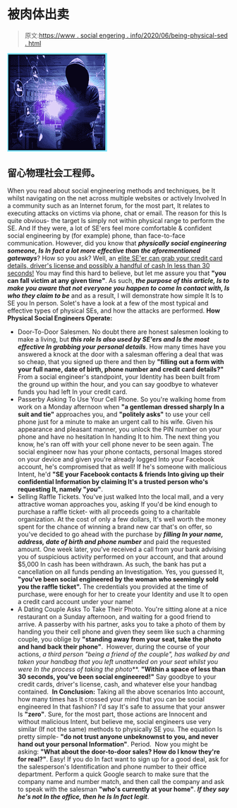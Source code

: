 # 被肉体出卖

> 原文:[https://www . social engering . info/2020/06/being-physical-sed . html](https://www.socialengineering.info/2020/06/being-physically-sed.html)

[![](img/798a3aab9863806db4f037a4a7c29fc8.png)](https://1.bp.blogspot.com/-fx8Yj2B0nq0/Xto_jQ2RiSI/AAAAAAAAKJc/-mTGDMVflpgNMYdkgblTMzxV0JJxNqe3gCLcBGAsYHQ/s1600/Physical%2BSocial%2BEngineering.%2Bwww.socialengineering.info.jpg)

## **留心物理社会工程师。**

When you read about social engineering methods and techniques, be It whilst navigating on the net across multiple websites or actively Involved In a community such as an Internet forum, for the most part, It relates to executing attacks on victims via phone, chat or email. The reason for this Is quite obvious- the target Is simply not within physical range to perform the SE. And If they were, a lot of SE'ers feel more comfortable & confident social engineering by (for example) phone, than face-to-face communication.
  However, did you know that ***physically social engineering someone, Is In fact a lot more effective than the aforementioned gateways***? How so you ask? Well, an <u>elite SE'er can grab your credit card details, driver's license and possibly a handful of cash In less than 30 seconds!</u> You may find this hard to believe, but let me assure you that **"you can fall victim at any given time"**. As such, ***the purpose of this article, Is to make you aware that not everyone you happen to come In contact with, Is who they claim to be*** and as a result, I will demonstrate how simple It Is to SE you In person. Solet's have a look at a few of the most typical and effective types of physical SEs, and how the attacks are performed.
  **How Physical Social Engineers Operate:**
  * Door-To-Door Salesmen.
  No doubt there are honest salesmen looking to make a living, but ***this role Is also used by SE'ers and Is the most effective In grabbing your personal details***. How many times have you answered a knock at the door with a salesman offering a deal that was so cheap, that you signed up there and then by **"filling out a form with your full name, date of birth, phone number and credit card details?"** From a social engineer's standpoint, your Identity has been built from the ground up within the hour, and you can say goodbye to whatever funds you had left In your credit card.
  * Passerby Asking To Use Your Cell Phone.
  So you're walking home from work on a Monday afternoon when **"a gentleman** **dressed sharply In a suit and tie"** approaches you, and **"politely asks"** to use your cell phone just for a minute to make an urgent call to his wife. Given his appearance and pleasant manner, you unlock the PIN number on your phone and have no hesitation In handing It to him.
  The next thing you know, he's ran off with your cell phone never to be seen again. The social engineer now has your phone contacts, personal Images stored on your device and given you're already logged Into your Facebook account, he's compromised that as well! If he's someone with malicious Intent, he'd **"SE your Facebook contacts & friends Into giving up their confidential Information by claiming It's a trusted person who's requesting It, namely "*you*"**.
  * Selling Raffle Tickets.
  You've just walked Into the local mall, and a very attractive woman approaches you, asking If you'd be kind enough to purchase a raffle ticket- with all proceeds going to a charitable organization. At the cost of only a few dollars, It's well worth the money spent for the chance of winning a brand new car that's on offer, so you've decided to go ahead with the purchase by ***filling In your name, address, date of birth and phone number*** and paid the requested amount.
  One week later, you've received a call from your bank advising you of suspicious activity performed on your account, and that around $5,000 In cash has been withdrawn. As such, the bank has put a cancellation on all funds pending an Investigation. Yes, you guessed It, **"you've been social engineered by the woman who seemingly sold you the raffle ticket".** The credentials you provided at the time of purchase, were enough for her to create your Identity and use It to open a credit card account under your name! 
  * A Dating Couple Asks To Take Their Photo.
  You're sitting alone at a nice restaurant on a Sunday afternoon, and waiting for a good friend to arrive. A passerby with his partner, asks you to take a photo of them by handing you their cell phone and given they seem like such a charming couple, you oblige by **"standing away from your seat, take the photo and hand back their phone"**. 
  However, during the course of your actions, ***a third person* "being a friend of the couple"*, has walked by and taken your handbag that you left unattended on your seat whilst you were In the process of taking the photo***. **"Within a space of less than 30 seconds, you've been social engineered!"** Say goodbye to your credit cards, driver's license, cash, and whatever else your handbag contained. 
  **In Conclusion:**
  Taking all the above scenarios Into account, how many times has It crossed your mind that you can be social engineered In that fashion? I'd say It's safe to assume that your answer Is **"zero"**. Sure, for the most part, those actions are Innocent and without malicious Intent, but believe me, social engineers use very similar (If not the same) methods to physically SE you. The equation Is pretty simple- **"do not trust anyone unbeknownst to you, and never hand out your personal Information"**. Period. 
  Now you might be asking: **"What about the door-to-door sales? How do I know they're for real?"**. Easy! If you do In fact want to sign up for a good deal, ask for the salesperson's Identification and phone number to their office department. Perform a quick Google search to make sure that the company name and number match, and then call the company and ask to speak with the salesman **"who's currently at your home"**. ***If they say he's not In the office, then he Is In fact legit***.